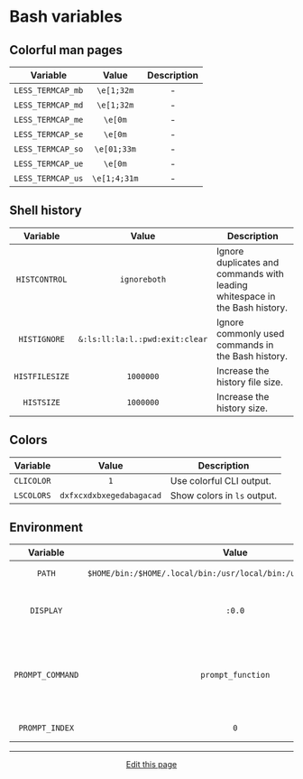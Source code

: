 # Bash variables

## Colorful man pages

| Variable | Value | Description |
|:--------:|:-----:|:-----------:|
| `LESS_TERMCAP_mb` | `\e[1;32m` | - |
| `LESS_TERMCAP_md` | `\e[1;32m` | - |
| `LESS_TERMCAP_me` | `\e[0m` | - |
| `LESS_TERMCAP_se` | `\e[0m` | - |
| `LESS_TERMCAP_so` | `\e[01;33m` | - |
| `LESS_TERMCAP_ue` | `\e[0m` | - |
| `LESS_TERMCAP_us` | `\e[1;4;31m` | - |

## Shell history

| Variable | Value | Description |
|:--------:|:-----:|-------------|
| `HISTCONTROL` | `ignoreboth` | Ignore duplicates and commands with leading whitespace in the Bash history. |
| `HISTIGNORE` | `&:ls:ll:la:l.:pwd:exit:clear` | Ignore commonly used commands in the Bash history. |
| `HISTFILESIZE` | `1000000` | Increase the history file size. |
| `HISTSIZE` | `1000000` | Increase the history size. |

## Colors

| Variable | Value | Description |
|:--------:|:-----:|-------------|
| `CLICOLOR` | `1` | Use colorful CLI output. |
| `LSCOLORS` | `dxfxcxdxbxegedabagacad` | Show colors in `ls` output. |

## Environment

| Variable | Value | Description |
|:--------:|:-----:|-------------|
| `PATH` | `$HOME/bin:/$HOME/.local/bin:/usr/local/bin:/usr/local/sbin:$PATH` | Set up the `PATH` variable. |
| `DISPLAY` | `:0.0` | Attach the default display to the default screen. |
| `PROMPT_COMMAND` | `prompt_function` | Register `prompt_function` to be called every time the command prompt (`PS1`) is loaded. |
| `PROMPT_INDEX` | `0` | Set up the prompt index. |

<hr>
<div style="text-align:center">
	<a class="edit-link" href="https://github.com/wcarhart/docs/blob/master/docs/konphig/bash_variables.md" target="_blank"><i class="fas fa-edit"></i> Edit this page</a>
</div>
